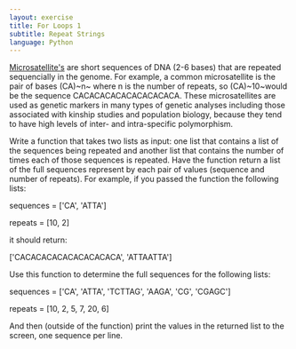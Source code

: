 ```yaml
---
layout: exercise
title: For Loops 1
subtitle: Repeat Strings
language: Python
---
```


[Microsatellite's](http://en.wikipedia.org/wiki/Microsatellite_%28genetics%29)
are short sequences of DNA (2-6 bases) that are repeated sequencially in
the genome. For example, a common microsatellite is the pair of bases
(CA)~n~ where n is the number of repeats, so (CA)~10~would be the
sequence CACACACACACACACACACA. These microsatellites are used as genetic
markers in many types of genetic analyses including those associated
with kinship studies and population biology, because they tend to have
high levels of inter- and intra-specific polymorphism.

Write a function that takes two lists as input: one list that contains a
list of the sequences being repeated and another list that contains the
number of times each of those sequences is repeated. Have the function
return a list of the full sequences represent by each pair of values
(sequence and number of repeats). For example, if you passed the
function the following lists:

sequences = ['CA', 'ATTA']

repeats = [10, 2]

it should return:

['CACACACACACACACACACA', 'ATTAATTA']

Use this function to determine the full sequences for the following
lists:

sequences = ['CA', 'ATTA', 'TCTTAG', 'AAGA', 'CG', 'CGAGC']

repeats = [10, 2, 5, 7, 20, 6]

And then (outside of the function) print the values in the returned list
to the screen, one sequence per line.
